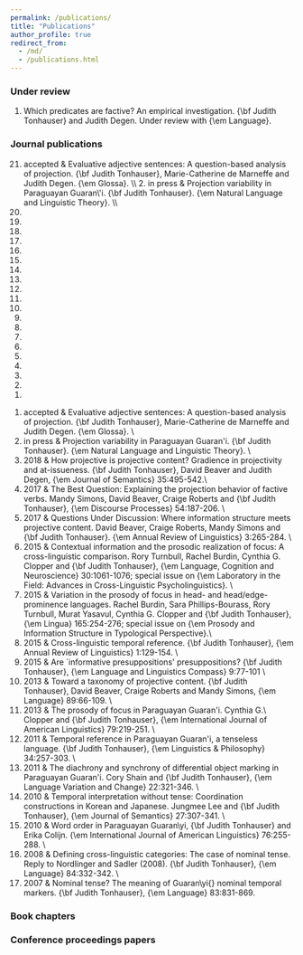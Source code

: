 ```yaml
---
permalink: /publications/
title: "Publications"
author_profile: true
redirect_from: 
  - /md/
  - /publications.html
---
```


### Under review

1. Which predicates are factive? An empirical investigation. {\bf Judith Tonhauser} and Judith Degen. Under review with {\em Language}.

### Journal publications

<ol reversed>
  <li> accepted & Evaluative adjective sentences: A question-based analysis of projection. {\bf Judith Tonhauser}, Marie-Catherine de Marneffe and Judith Degen. {\em Glossa}. \\ 
2. in press & Projection variability in Paraguayan Guaran\'i. {\bf Judith Tonhauser}. {\em Natural Language and Linguistic Theory}. \\ </li>
  <li></li>
  <li></li>
  <li></li>
  <li></li>
  <li></li>
  <li></li>
  <li></li>
  <li></li>
  <li></li>
  <li></li>
  <li></li>
  <li></li>
  <li></li>
  <li></li>
  <li></li>
  <li></li>
  <li></li>
  <li></li>
  <li></li>
  <li></li>
</ol>

1. accepted & Evaluative adjective sentences: A question-based analysis of projection. {\bf Judith Tonhauser}, Marie-Catherine de Marneffe and Judith Degen. {\em Glossa}. \\ 
2. in press & Projection variability in Paraguayan Guaran\'i. {\bf Judith Tonhauser}. {\em Natural Language and Linguistic Theory}. \\ 
3. 2018 & How projective is projective content? Gradience in projectivity and at-issueness. {\bf Judith Tonhauser}, David Beaver and Judith Degen, {\em Journal of Semantics} 35:495-542.\\ 
4. 2017 & The Best Question: Explaining the projection behavior of
factive verbs. Mandy Simons, David Beaver, Craige Roberts and {\bf
Judith Tonhauser}, {\em Discourse Processes} 54:187-206. \\
5. 2017 & Questions Under Discussion: Where information structure meets
projective content. David Beaver, Craige Roberts, Mandy Simons and {\bf
Judith Tonhauser}. {\em Annual Review of
Linguistics} 3:265-284. \\
6. 2015 & Contextual information and the prosodic realization of focus: A
cross-linguistic comparison. Rory Turnbull, Rachel Burdin, Cynthia G.
Clopper and {\bf Judith Tonhauser}, {\em Language, Cognition and
Neuroscience} 30:1061-1076; special issue on {\em Laboratory in the
Field: Advances in Cross-Linguistic Psycholinguistics}. \\
7. 2015 & Variation in the prosody of focus in head- and head/edge-prominence languages. Rachel Burdin, Sara Phillips-Bourass, Rory Turnbull, Murat Yasavul, Cynthia G. Clopper and {\bf Judith Tonhauser}, {\em Lingua} 165:254-276; special issue on {\em Prosody and Information Structure in Typological Perspective}.\\ 
8. 2015 & Cross-linguistic temporal reference. {\bf Judith
Tonhauser}, {\em Annual Review of
Linguistics} 1:129-154. \\
9. 2015 & Are `informative presuppositions' presuppositions? {\bf Judith Tonhauser}, {\em Language and Linguistics Compass} 9:77-101 \\
10. 2013 & Toward a taxonomy of projective content. {\bf Judith Tonhauser},
David Beaver, Craige Roberts and Mandy Simons, {\em Language} 89:66-109. \\
11. 2013  & The prosody of focus in Paraguayan Guaran\'i. Cynthia
G.\ Clopper and {\bf Judith Tonhauser}, {\em International
  Journal of American Linguistics} 79:219-251. \\
12. 2011 & Temporal reference in Paraguayan Guaran\'i, a tenseless
language. {\bf Judith Tonhauser}, {\em Linguistics \&
  Philosophy} 34:257-303. \\
13. 2011 & The diachrony and synchrony of differential object marking in
Paraguayan Guaran\'i. Cory Shain and {\bf Judith Tonhauser}, {\em Language
  Variation and Change} 22:321-346. \\
14. 2010 & Temporal interpretation without tense: Coordination
constructions in Korean and Japanese. Jungmee Lee and {\bf Judith
Tonhauser}, {\em Journal of Semantics} 27:307-341. \\
15. 2010 & Word order in Paraguayan Guaran\yi, {\bf Judith Tonhauser} and
Erika Colijn. {\em International Journal of American Linguistics} 76:255-288. \\
16. 2008 & Defining cross-linguistic categories: The case of nominal
tense. Reply to Nordlinger and Sadler (2008). {\bf Judith Tonhauser}, {\em
  Language} 84:332-342. \\ 
17. 2007 & Nominal tense? The meaning of Guaran\yi{} nominal temporal
markers. {\bf Judith Tonhauser}, {\em Language} 83:831-869. 


### Book chapters

### Conference proceedings papers



